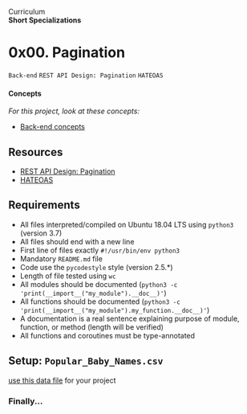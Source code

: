Curriculum <br>
**Short Specializations** <br>

# 0x00. Pagination

`Back-end` `REST API Design: Pagination` `HATEOAS`

#### Concepts

_For this project, look at these concepts:_

* [Back-end concepts](https://www.intranet.alxswe.com/concepts/557)

## Resources

* [REST API Design: Pagination](https://www.moesif.com/blog/technical/api-design/REST-API-Design-Filtering-Sorting-and-Pagination/#pagination)
* [HATEOAS](https://www.en.wikipedia.org/wiki/HATEOAS)

## Requirements

* All files interpreted/compiled on Ubuntu 18.04 LTS using `python3` (version 3.7)
* All files should end with a new line
* First line of files exactly `#!/usr/bin/env python3`
* Mandatory `README.md` file
* Code use the `pycodestyle` style (version 2.5.*)
* Length of file tested using `wc`
* All modules should be documented (`python3 -c 'print(__import__("my_module").__doc__)'`)
* All functions should be documented (`python3 -c 'print(__import__("my_module").my_function.__doc__)'`)
* A documentation is a real sentence explaining purpose of module, function, or method (length will be verified)
* All functions and coroutines must be type-annotated

## Setup: `Popular_Baby_Names.csv`

[use this data file](https://s3.amazonaws.com/alx-intranet.hbtn.io/uploads/misc/2020/5) for your project <br>

### Finally...
